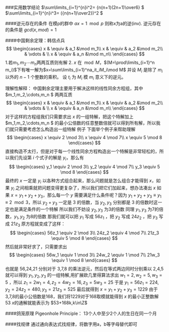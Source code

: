 ###实用数学结论
$\sum\limits_{i=1}^{n}i^2= {n(n+1)(2n+1)\over6} $
$\sum\limits_{i=1}^{n}i^3= ({n(n+1)\over2})^2 $

####逆元存在的条件
在模p的群中 $ax=1\mod p$ 则称x为a的逆(inv).
逆元存在的条件是 $gcd(x,mod)=1$

####中国剩余定理：韩信点兵
$$
\begin{cases}  
x & \equiv &  a_1  &\mod m_1\\
x & \equiv &  a_2  &\mod m_2\\
  & \vdots &    \\
x & \equiv &  a_n  &\mod m_n\\ 
\end{cases}
$$
1.若$m_1,m_2 \cdots m_n$两两互质则有解
2. $x$ 在$\mod M$，$(M=\prod\limits_{i=1}^n m_i)$下有唯一解为$x=\sum\limits_{i=1}^na_it_iM_i\mod M$
并设 $M_i$ 是除了 $m_i$ 以外的 $n-1$ 个整数的乘积。
设 $t_i$ 为 $M_i$ 模 $m_i$ 意义下的逆元。

理解性解释：
中国剩余定理主要用于解决这样的线性同余方程组，其中 $m_1,m_2,\cdots,m_n $ 两两互质
$$
\begin{cases}  
x & \equiv &  a_1  &\mod m_1\\
x & \equiv &  a_2  &\mod m_2\\
  & \vdots &    \\
x & \equiv &  a_n  &\mod m_n\\ 
\end{cases}
$$
对于这样的方程组我们只需要求出 $x$ 的一组特解，把这个特解加上 $m_1,m_2,\cdots,m_n $ 的最小公倍数的任意整数倍就可以得到所有解，所以我们就只需要考虑怎么构造出一组特解
例子
下面举个例子来帮助理解
$$
\begin{cases}
x \equiv 2 \mod 3\\
x \equiv 4 \mod 7\\
x \equiv 5 \mod 8
\end{cases}
$$
直接构造不太行，但是对于每一个线性同余方程构造出一个特解是非常轻松的，所以我们先设第 $i$ 个式子的解是 $y_i$，那么有
$$
\begin{cases}
y_1 \equiv 2 \mod 3\\
y_2 \equiv 4 \mod 7\\
y_3 \equiv 5 \mod 8
\end{cases}
$$
最终的 $x$ 一定是 $y_i$ 以各种方式组合起来，那么问题就是怎么组合才能得到 $x$，如果 $y_i$ 之间相乘就把问题变得更复杂了，所以我们把它们加起来，想办法凑出 $x$
如果 $x=y_1+y_2+y_3$，那么每一个 $y$ 需要满足什么条件呢？因为 $y_1+y_2+y_3\equiv y_1 \equiv 2\mod 3$，所以 $y_2+y_3$ 一定是 3 的倍数，当 $y_2,y_3$ 分别都是 3 的倍数时这一定也是满足条件的一个特解
所以我们不妨设 $y_2,y_3$ 为3的倍数
同理 $y_1,y_3$ 为7的倍数，$y_1,y_2$ 为8的倍数
那我们就可以把 $y_1$ 写成 $56z_1$ ，把 $y_2$ 写成 $24z_2$ ，把 $y_3$ 写成 $21z_3$
原方程就变成了这样：
$$
\begin{cases}
56z_1 \equiv 2 \mod 3\\
24z_2 \equiv 4 \mod 7\\
21z_3 \equiv 5 \mod 8
\end{cases}
$$
然后就非常好求了，只需要求出
$$
\begin{cases}
56w_1 \equiv 1 \mod 3\\
24w_2 \equiv 1 \mod 7\\
21w_3 \equiv 1 \mod 8
\end{cases}
$$
也就是 56,24,21 分别对于 3,7,8 的乘法逆元，然后在等式两边同时分别乘以 2,4,5 就可以得到 $y_1,y_2,y_3$ 的一组特解,用扩展欧几里得算法求出 $w_1=2,w_2=5,w_3=5$ ，所以 $z_1=2w_1=4,z_2=4w_2=16,z_3=5w_3=25$ 于是 $y_1=56z_1=224,y_2=24z_2=480,y_3=21z_3=525$
最后就得到 $x=y_1+y_2+y_3=1229$ 由于3,7,8的最小公倍数是168，我们将1229对于168取模就能得到 $x$ 的最小正整数解 $53$ 
$x$的通解就能表示为 $53+168k,k\in\Z$ 



####鸽笼原理 Pigeonhole Principle：
13个人中至少2个人的生日在同一个月

####找规律
通过通向表达式找规律，将数字用a，b等字母替代即可